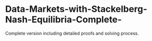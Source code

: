 # Data-Markets-with-Stackelberg-Nash-Equilibria-Complete-

Complete version including detailed proofs and solving process.
